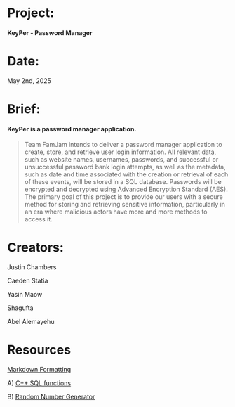 # Project:     
#### KeyPer - Password Manager 

# Date:        
May 2nd, 2025

# Brief:       
#### KeyPer is a password manager application.  

> Team FamJam intends to deliver a password manager application to create, store, and retrieve user login information. All relevant data, such as website names, usernames, passwords, and successful or unsuccessful password bank login attempts, as well as the metadata, such as date and time associated with the creation or retrieval of each of these events, will be stored in a SQL database. Passwords will be encrypted and decrypted using Advanced Encryption Standard (AES). The primary goal of this project is to provide our users with a secure method for storing and retrieving sensitive information, particularly in an era where malicious actors have more and more methods to access it.

# Creators:    
Justin Chambers

Caeden Statia

Yasin Maow

Shagufta

Abel Alemayehu

# Resources
[Markdown Formatting](https://www.markdownguide.org/basic-syntax/) 

A) [C++ SQL functions](https://www.geeksforgeeks.org/sql-using-c-c-and-sqlite/) 

B) [Random Number Generator](https://www.w3schools.com/cpp/cpp_howto_random_number.asp) 


